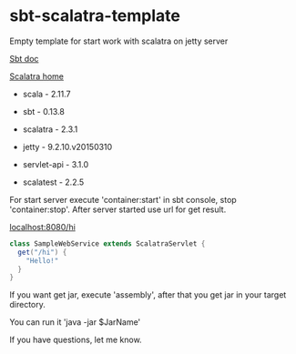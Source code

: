 # sbt-scalatra-template
Empty template for start work with scalatra on jetty server

[Sbt doc](http://www.scala-sbt.org/0.13/tutorial/index.html)

[Scalatra home](http://www.scalatra.org/)

* scala - 2.11.7
* sbt - 0.13.8


* scalatra - 2.3.1
* jetty - 9.2.10.v20150310
* servlet-api - 3.1.0
* scalatest - 2.2.5

For start server execute 'container:start' in sbt console, stop 'container:stop'. 
After server started use url for get result.

[localhost:8080/hi](localhost:8080/hi)

```scala
class SampleWebService extends ScalatraServlet {
  get("/hi") {
    "Hello!"
  }
}
```

If you want get jar, execute 'assembly', after that you get jar in your target directory. 

You can run it 'java -jar $JarName'

If you have questions, let me know.


